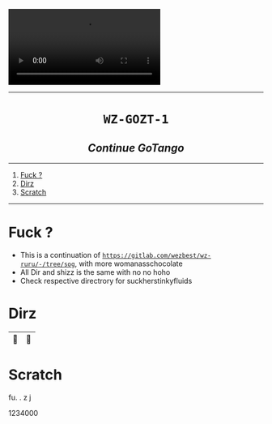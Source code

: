 
![](./mm.mp4)

---

<h1 align="center"><code> WZ-GOZT-1 </code></h1>
<h2 align="center"><i> Continue GoTango </i></h2>

----
1. [Fuck ?](#fuck-)
2. [Dirz](#dirz)
3. [Scratch](#scratch)

---
# Fuck ? 
- This is a continuation of [`https://gitlab.com/wezbest/wz-ruru/-/tree/sog`](https://gitlab.com/wezbest/wz-ruru/-/tree/sog), with more womanasschocolate 
- All Dir and shizz is the same with no no hoho 
- Check respective directrory for suckherstinkyfluids 

# Dirz

👃 | 🍑
|:--:|:--:|


# Scratch 

fu. . z
  j

  1234000